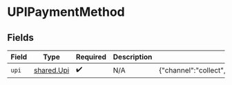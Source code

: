 # UPIPaymentMethod


## Fields

| Field                                                                         | Type                                                                          | Required                                                                      | Description                                                                   | Example                                                                       |
| ----------------------------------------------------------------------------- | ----------------------------------------------------------------------------- | ----------------------------------------------------------------------------- | ----------------------------------------------------------------------------- | ----------------------------------------------------------------------------- |
| `upi`                                                                         | [shared.Upi](../../models/shared/upi.md)                                      | :heavy_check_mark:                                                            | N/A                                                                           | {"channel":"collect","upi_id":"rajnandan1@okhdfcbak","upi_expiry_minutes":10} |